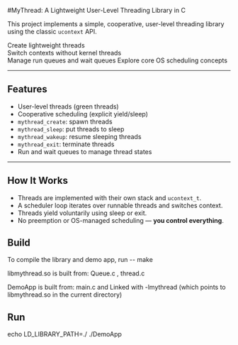 #MyThread: A Lightweight User-Level Threading Library in C

This project implements a simple, cooperative, user-level threading library using the classic `ucontext` API.

Create lightweight threads  
Switch contexts without kernel threads  
Manage run queues and wait queues  Explore core OS scheduling concepts

---

## Features

- User-level threads (green threads)
- Cooperative scheduling (explicit yield/sleep)
- `mythread_create`: spawn threads
- `mythread_sleep`: put threads to sleep
- `mythread_wakeup`: resume sleeping threads
- `mythread_exit`: terminate threads
- Run and wait queues to manage thread states

---
## How It Works

- Threads are implemented with their own stack and `ucontext_t`.
- A scheduler loop iterates over runnable threads and switches context.
- Threads yield voluntarily using sleep or exit.
- No preemption or OS-managed scheduling — **you control everything**.

 ## Build
To compile the library and demo app, run -- make 

libmythread.so is built from:  Queue.c , thread.c

DemoApp is built from:  main.c and Linked with -lmythread (which points to libmythread.so in the current directory)

## Run
echo LD_LIBRARY_PATH=./ 
./DemoApp
